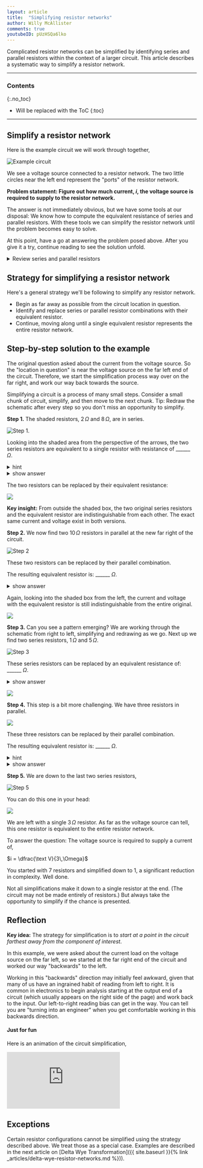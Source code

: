 ```yaml
---
layout: article
title:  "Simplifying resistor networks"
author: Willy McAllister
comments: true
youtubeID: pUzHSQa6lko
---
```


Complicated resistor networks can be simplified by identifying series and parallel resistors within the context of a larger circuit. This article describes a systematic way to simplify a resistor network.

----

### Contents
{:.no_toc}

* Will be replaced with the ToC
{:toc}

----

## Simplify a resistor network

Here is the example circuit we will work through together,

![Example circuit](https://ka-perseus-images.s3.amazonaws.com/16b4aecbaae9e2a5e0b50fc70ace724f471ad0c0.svg)

We see a voltage source connected to a resistor network. The two little circles near the left end represent the "ports" of the resistor network. 

**Problem statement: Figure out how much current, $i$, the voltage source is required to supply to the resistor network.**

The answer is not immediately obvious, but we have some tools at our disposal: We know how to compute the equivalent resistance of series and parallel resistors. With these tools we can simplify the resistor network until the problem becomes easy to solve.

At this point, have a go at answering the problem posed above. After you give it a try, continue reading to see the solution unfold.

<details>
<summary>Review series and parallel resistors</summary>
<p>If you would like to refresh your understanding of series and parallel resistors, see,</p>

<p><a href="http://spinningnumbers.org/a/series-resistors.html">Resistors in series</a></p>

<p><a href="http://spinningnumbers.org/a/parallel-resistors.html">Resistors in parallel</a></p>
</details>

## Strategy for simplifying a resistor network

Here's a general strategy we'll be following to simplify any resistor network.

* Begin as far away as possible from the circuit location in question. 
* Identify and replace series or parallel resistor combinations with their equivalent resistor. 
* Continue, moving along until a single equivalent resistor represents the entire resistor network.

## Step-by-step solution to the example

The original question asked about the current from the voltage source. So the "location in question" is near the voltage source on the far left end of the circuit. Therefore, we start the simplification process way over on the far right, and work our way back towards the source.

Simplifying a circuit is a process of many small steps. Consider a small chunk of circuit, simplify, and then move to the next chunk. Tip: Redraw the schematic after every step so you don't miss an opportunity to simplify. 

**Step 1.** The shaded resistors, $2\,\Omega$ and $8\,\Omega$, are in series. 

![Step 1.](https://ka-perseus-images.s3.amazonaws.com/5042cdc7bc995912caf0ea2f132eb83af0584923.svg)

Looking into the shaded area from the perspective of the arrows, the two series resistors are equivalent to a single resistor with resistance of \_\_\_\_\_\_ $\Omega$.

<details>
<summary>hint</summary>
<p>These two resistors are in series, so we <em>add</em> their two resistances to get the equivalent series resistance.</p>
</details>
<details>
<summary>show answer</summary>
<p>$2\,\Omega + 8\,\Omega = 10 \,\Omega$</p>
</details>

The two resistors can be replaced by their equivalent resistance:

![](https://ka-perseus-images.s3.amazonaws.com/a011e4f1af3cb40d95367439ba709c7f78c97d7d.svg)

**Key insight:**  From outside the shaded box, the two original series resistors and the equivalent resistor are indistinguishable from each other. The exact same current and voltage exist in both versions.


**Step 2.** We now find two $10\,\Omega$ resistors in parallel at the new far right of the circuit.

![Step 2](https://ka-perseus-images.s3.amazonaws.com/28925dbe7ccd9dffd24f2086143f1ebd1a03cf4e.svg)

These two resistors can be replaced by their parallel combination.

The resulting equivalent resistor is: \_\_\_\_\_\_ $\Omega$.

<details>
<summary>show answer</summary>
<p>$10\,\Omega\, ||\,10\,\Omega = \dfrac{10\cdot 10}{10 + 10}=5\,\Omega$</p>
<p>The $||$ notation means "in parallel with". </p>
</details>

Again, looking into the shaded box from the left, the current and voltage with the equivalent resistor is still indistinguishable from the entire original. 

![](https://ka-perseus-images.s3.amazonaws.com/fa1929867e4a355e2c2ad438f90622e0ae0e68dd.svg)
  
**Step 3.** Can you see a pattern emerging? We are working through the schematic from right to left, simplifying and redrawing as we go. Next up we find two series resistors, $1\,\Omega$ and $5\,\Omega$. 

![Step 3](https://ka-perseus-images.s3.amazonaws.com/8ba70c7994c93c4c0cb03cd53b6266a95a771431.svg)

These series resistors can be replaced by an equivalent resistance of: \_\_\_\_\_\_ $\Omega$.

<details>
<summary>show answer</summary>
<p>$1\,\Omega + 5\,\Omega = 6\,\Omega$</p>
</details>

![](https://ka-perseus-images.s3.amazonaws.com/71f42f318965d64a38d5dcaeac109da4dfe79acc.svg)

**Step 4.** This step is a bit more challenging. We have three resistors in parallel. 

![](https://ka-perseus-images.s3.amazonaws.com/61fea11e6ae526a4f9e57595120d0c8365e9880f.svg)

These three resistors can be replaced by their parallel combination. 

The resulting equivalent resistor is: \_\_\_\_\_\_ $\Omega$.

<details>
<summary>hint</summary>
<p>Because we have three resistors in parallel, use the full parallel resistor equation,</p>

<p>$\dfrac{1}{\text R_{\text{parallel}}} = \dfrac{1}{\text{R1}} +\dfrac{1}{\text{R2}} + \dfrac{1}{\text{R3}}$</p>
</details>

<details>
<summary>show answer</summary>
<p>$\dfrac{1}{\text R_{\text{parallel}}} = \left (\dfrac{1}{12\,\Omega} +\dfrac{1}{4\,\Omega} + \dfrac{1}{6\,\Omega}\right ) = \left (\dfrac{1}{12} +\dfrac{3}{12} + \dfrac{2}{12} \right )= \dfrac{1}{2}$</p>

<p>So the equivalent resistance is the reciprocal of $\dfrac{1}{2}$, or $2\,\Omega$.</p>
<p><img src="https://ka-perseus-images.s3.amazonaws.com/8ec84cd8faa55a88bf16140618e7da49f331da4a.svg"></p>
</details>

**Step 5.** We are down to the last two series resistors,

![Step 5](https://ka-perseus-images.s3.amazonaws.com/76544d66c589b76cc1cb645aacfa42ccbef6fbed.svg)

You can do this one in your head:

![](https://ka-perseus-images.s3.amazonaws.com/28fcf2f6022e685a74a4e188e5f17fb446117272.svg)

We are left with a single $3\,\Omega$ resistor. As far as the voltage source can tell, this one resistor is equivalent to the entire resistor network. 

To answer the question: The voltage source is required to supply a current of,

$i = \dfrac{\text V}{3\,\Omega}$

You started with $7$ resistors and simplified down to $1$, a significant reduction in complexity. Well done. 

Not all simplifications make it down to a single resistor at the end. (The circuit may not be made entirely of resistors.) But always take the opportunity to simplify if the chance is presented.

## Reflection

**Key idea:** The strategy for simplification is to *start at a point in the circuit farthest away from the component of interest*. 

In this example, we were asked about the current load on the voltage source on the far left, so we started at the far right end of the circuit and worked our way "backwards" to the left. 

Working in this "backwards" direction may initially feel awkward, given that many of us have an ingrained habit of reading from left to right. It is common in electronics to begin analysis starting at the output end of a circuit (which usually appears on the right side of the page) and work back to the input. Our left-to-right reading bias can get in the way. You can tell you are "turning into an engineer" when you get comfortable working in this backwards direction.

#### Just for fun   
Here is an animation of the circuit simplification,

<p>
<div class="videowrapper">
    <iframe frameBorder="0" width="{{site.data.video.width}}" height="{{site.data.video.height}}" src="https://www.youtube.com/embed/{{page.youtubeID}}{{site.data.video.youtubeOptions}};" allowfullscreen></iframe> 
</div>
</p>

## Exceptions

Certain resistor configurations cannot be simplified using the strategy described above. We treat those as a special case. Examples are described in the next article on [Delta Wye Transformation]({{ site.baseurl }}{% link _articles/delta-wye-resistor-networks.md %})).
